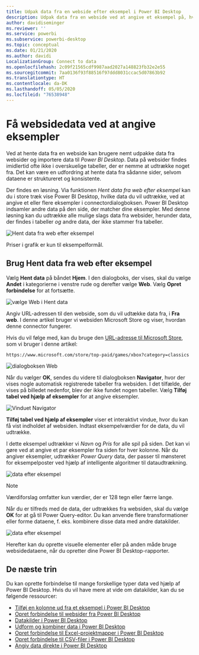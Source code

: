 ```yaml
---
title: Udpak data fra en webside efter eksempel i Power BI Desktop
description: Udpak data fra en webside ved at angive et eksempel på, hvad du ønsker at hente
author: davidiseminger
ms.reviewer: ''
ms.service: powerbi
ms.subservice: powerbi-desktop
ms.topic: conceptual
ms.date: 01/21/2020
ms.author: davidi
LocalizationGroup: Connect to data
ms.openlocfilehash: 2c09f21565cdf9987aad2027a148823fb32e2e55
ms.sourcegitcommit: 7aa0136f93f88516f97ddd8031ccac5d07863b92
ms.translationtype: HT
ms.contentlocale: da-DK
ms.lasthandoff: 05/05/2020
ms.locfileid: "76538948"
---
```

# <a name="get-webpage-data-by-providing-examples"></a>Få websidedata ved at angive eksempler

Ved at hente data fra en webside kan brugere nemt udpakke data fra websider og importere data til *Power BI Desktop*. Data på websider findes imidlertid ofte ikke i overskuelige tabeller, der er nemme at udtrække noget fra. Det kan være en udfordring at hente data fra sådanne sider, selvom dataene er struktureret og konsistente.

Der findes en løsning. Via funktionen *Hent data fra web efter eksempel* kan du i store træk vise Power BI Desktop, hvilke data du vil udtrække, ved at angive et eller flere eksempler i connectordialogboksen. Power BI Desktop indsamler andre data på den side, der matcher dine eksempler. Med denne løsning kan du udtrække alle mulige slags data fra websider, herunder data, der findes i tabeller *og* andre data, der ikke stammer fra tabeller.

![Hent data fra web efter eksempel](media/desktop-connect-to-web-by-example/web-by-example_01.png)

Priser i grafik er kun til eksempelformål.

## <a name="using-get-data-from-web-by-example"></a>Brug Hent data fra web efter eksempel

Vælg **Hent data** på båndet **Hjem**. I den dialogboks, der vises, skal du vælge **Andet** i kategorierne i venstre rude og derefter vælge **Web**. Vælg **Opret forbindelse** for at fortsætte.

![vælge Web i Hent data](media/desktop-connect-to-web-by-example/web-by-example_03.png)

Angiv URL-adressen til den webside, som du vil udtække data fra, i **Fra web**. I denne artikel bruger vi websiden Microsoft Store og viser, hvordan denne connector fungerer.

Hvis du vil følge med, kan du bruge den [URL-adresse til Microsoft Store](https://www.microsoft.com/store/top-paid/games/xbox?category=classics), som vi bruger i denne artikel:

    https://www.microsoft.com/store/top-paid/games/xbox?category=classics

![dialogboksen Web](media/desktop-connect-to-web-by-example/web-by-example_04.png)

Når du vælger **OK**, sendes du videre til dialogboksen **Navigator**, hvor der vises nogle automatisk registrerede tabeller fra websiden. I det tilfælde, der vises på billedet nedenfor, blev der ikke fundet nogen tabeller. Vælg **Tilføj tabel ved hjælp af eksempler** for at angive eksempler.

![Vinduet Navigator](media/desktop-connect-to-web-by-example/web-by-example_05.png)

**Tilføj tabel ved hjælp af eksempler** viser et interaktivt vindue, hvor du kan få vist indholdet af websiden. Indtast eksempelværdier for de data, du vil udtrække.

I dette eksempel udtrækker vi *Navn* og *Pris* for alle spil på siden. Det kan vi gøre ved at angive et par eksempler fra siden for hver kolonne. Når du angiver eksempler, udtrækker *Power Query* data, der passer til mønsteret for eksempelposter ved hjælp af intelligente algoritmer til dataudtrækning.

![data efter eksempel](media/desktop-connect-to-web-by-example/web-by-example_06.png)

> [!NOTE]
> Værdiforslag omfatter kun værdier, der er 128 tegn eller færre lange.

Når du er tilfreds med de data, der udtrækkes fra websiden, skal du vælge **OK** for at gå til Power Query-editor. Du kan anvende flere transformationer eller forme dataene, f. eks. kombinere disse data med andre datakilder.

![data efter eksempel](media/desktop-connect-to-web-by-example/web-by-example_07.png)

Herefter kan du oprette visuelle elementer eller på anden måde bruge websidedataene, når du opretter dine Power BI Desktop-rapporter.

## <a name="next-steps"></a>De næste trin

Du kan oprette forbindelse til mange forskellige typer data ved hjælp af Power BI Desktop. Hvis du vil have mere at vide om datakilder, kan du se følgende ressourcer:

* [Tilføj en kolonne ud fra et eksempel i Power BI Desktop](desktop-add-column-from-example.md)
* [Opret forbindelse til websider fra Power BI Desktop](desktop-connect-to-web.md)
* [Datakilder i Power BI Desktop](desktop-data-sources.md)
* [Udform og kombiner data i Power BI Desktop](desktop-shape-and-combine-data.md)
* [Opret forbindelse til Excel-projektmapper i Power BI Desktop](desktop-connect-excel.md)
* [Opret forbindelse til CSV-filer i Power BI Desktop](desktop-connect-csv.md)
* [Angiv data direkte i Power BI Desktop](desktop-enter-data-directly-into-desktop.md)

